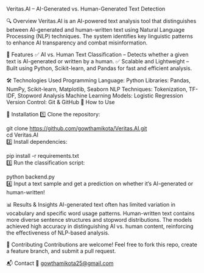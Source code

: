 Veritas.AI – AI-Generated vs. Human-Generated Text Detection

🔍 Overview
Veritas.AI is an AI-powered text analysis tool that distinguishes between AI-generated and human-written text using Natural Language Processing (NLP) techniques. The system identifies key linguistic patterns to enhance AI transparency and combat misinformation.

🚀 Features
✅ AI vs. Human Text Classification – Detects whether a given text is AI-generated or written by a human.
✅ Scalable and Lightweight – Built using Python, Scikit-learn, and Pandas for fast and efficient analysis.

🛠️ Technologies Used
Programming Language: Python
Libraries: Pandas, NumPy, Scikit-learn, Matplotlib, Seaborn
NLP Techniques: Tokenization, TF-IDF, Stopword Analysis
Machine Learning Models: Logistic Regression
Version Control: Git & GitHub
📖 How to Use

🔧 Installation
1️⃣ Clone the repository:

git clone https://github.com/gowthamikota/Veritas.AI.git  
cd Veritas.AI  
2️⃣ Install dependencies:

pip install -r requirements.txt  
3️⃣ Run the classification script:

python backend.py  
4️⃣ Input a text sample and get a prediction on whether it’s AI-generated or human-written!

📊 Results & Insights
AI-generated text often has limited variation in vocabulary and specific word usage patterns.
Human-written text contains more diverse sentence structures and stopword distributions.
The models achieved high accuracy in distinguishing AI vs. human content, reinforcing the effectiveness of NLP-based analysis.

🤝 Contributing
Contributions are welcome! Feel free to fork this repo, create a feature branch, and submit a pull request.

📬 Contact
📧 gowthamikota25@gmail.com


